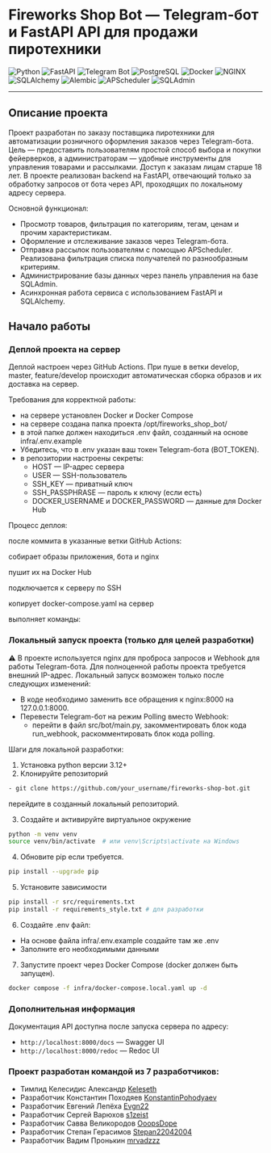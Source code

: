 # Fireworks Shop Bot — Telegram-бот и FastAPI API для продажи пиротехники

![Python](https://img.shields.io/badge/python-3670A0?style=for-the-badge&logo=python&logoColor=ffdd54)
![FastAPI](https://img.shields.io/badge/fastapi-%2300C7B7.svg?style=for-the-badge&logo=fastapi&logoColor=white)
![Telegram Bot](https://img.shields.io/badge/python--telegram--bot-%2300A1E0.svg?style=for-the-badge&logo=telegram&logoColor=white)
![PostgreSQL](https://img.shields.io/badge/postgresql-%23336791.svg?style=for-the-badge&logo=postgresql&logoColor=white)
![Docker](https://img.shields.io/badge/docker-%230db7ed.svg?style=for-the-badge&logo=docker&logoColor=white)
![NGINX](https://img.shields.io/badge/nginx-%23009639.svg?style=for-the-badge&logo=nginx&logoColor=white)
![SQLAlchemy](https://img.shields.io/badge/sqlalchemy-%23F47216.svg?style=for-the-badge&logo=python&logoColor=white)
![Alembic](https://img.shields.io/badge/alembic-%230071C5.svg?style=for-the-badge&logo=alembic&logoColor=white)
![APScheduler](https://img.shields.io/badge/apscheduler-%2300A1E0.svg?style=for-the-badge&logo=python&logoColor=white)
![SQLAdmin](https://img.shields.io/badge/sqladmin-%2300C7B7.svg?style=for-the-badge&logo=fastapi&logoColor=white)

---

## Описание проекта

Проект разработан по заказу поставщика пиротехники для автоматизации розничного оформления заказов через Telegram-бота.
Цель — предоставить пользователям простой способ выбора и покупки фейерверков, а администраторам — удобные инструменты для управления товарами и рассылками.
Доступ к заказам лицам старше 18 лет.
В проекте реализован backend на FastAPI, отвечающий только за обработку запросов от бота через API, проходящих по локальному адресу сервера.

Основной функционал:
- Просмотр товаров, фильтрация по категориям, тегам, ценам и прочим характеристикам.
- Оформление и отслеживание заказов через Telegram-бота.
- Отправка рассылок пользователям с помощью APScheduler. Реализована фильтрация списка получателей по разнообразным критериям.
- Администрирование базы данных через панель управления на базе SQLAdmin.
- Асинхронная работа сервиса с использованием FastAPI и SQLAlchemy.

## Начало работы

### Деплой проекта на сервер
Деплой настроен через GitHub Actions. При пуше в ветки develop, master, feature/develop происходит автоматическая сборка образов и их доставка на сервер.

Требования для корректной работы:
- на сервере установлен Docker и Docker Compose
- на сервере создана папка проекта /opt/fireworks_shop_bot/
- в этой папке должен находиться .env файл, созданный на основе infra/.env.example
- Убедитесь, что в .env указан ваш токен Telegram-бота (BOT_TOKEN).
- в репозитории настроены секреты:
  - HOST — IP-адрес сервера
  - USER — SSH-пользователь
  - SSH_KEY — приватный ключ
  - SSH_PASSPHRASE — пароль к ключу (если есть)
  - DOCKER_USERNAME и DOCKER_PASSWORD — данные для Docker Hub

Процесс деплоя:

после коммита в указанные ветки GitHub Actions:

собирает образы приложения, бота и nginx

пушит их на Docker Hub

подключается к серверу по SSH

копирует docker-compose.yaml на сервер

выполняет команды:

### Локальный запуск проекта (только для целей разработки)
⚠️ В проекте используется nginx для проброса запросов и Webhook для работы Telegram-бота.
Для полноценной работы проекта требуется внешний IP-адрес.
Локальный запуск возможен только после следующих изменений:
- В коде необходимо заменить все обращения к nginx:8000 на 127.0.0.1:8000.
- Перевести Telegram-бот на режим Polling вместо Webhook:
  - перейти в файл src/bot/main.py, закомментировать блок кода run_webhook, раскомментировать блок кода polling.

Шаги для локальной разработки:
1. Установка python версии 3.12+
2. Клонируйте репозиторий
```bash
- git clone https://github.com/your_username/fireworks-shop-bot.git
```
перейдите в созданный локальный репозиторий.

3. Создайте и активируйте виртуальное окружение
```bash
python -m venv venv
source venv/bin/activate  # или venv\Scripts\activate на Windows
```

4. Обновите pip если требуется.
```  bash
pip install --upgrade pip
```

5. Установите зависимости
``` bash
pip install -r src/requirements.txt
pip install -r requirements_style.txt # для разработки
```

6. Создайте .env файл:
- На основе файла infra/.env.example создайте там же .env
- Заполните его необходимыми данными

7. Запустите проект через Docker Compose
(docker должен быть запущен).
```bash
docker compose -f infra/docker-compose.local.yaml up -d
```

### Дополнительная информация
Документация API доступна после запуска сервера по адресу:
- `http://localhost:8000/docs` — Swagger UI
- `http://localhost:8000/redoc` — Redoc UI


### Проект разработан командой из 7 разработчиков:
- Тимлид Келесидис Александр [Keleseth](https://github.com/Keleseth)
- Разработчик Константин Походяев [KonstantinPohodyaev](https://github.com/KonstantinPohodyaev)
- Разработчик Евгений Лепёха [Evgn22](https://github.com/Evgn22)
- Разработчик Сергей Варюхов [s1zeist](https://github.com/s1zeist)
- Разработчик Савва Великородов [OoopsDope](https://github.com/OoopsDope)
- Разработчик Степан Герасимов [Stepan22042004](https://github.com/Stepan22042004)
- Разработчик Вадим Пронькин [mrvadzzz](https://github.com/mrvadzzz)
